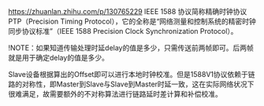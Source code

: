 https://zhuanlan.zhihu.com/p/130765229
 IEEE 1588 协议简称精确时钟协议 PTP（Precision Timing Protocol），它的全称是“网络测量和控制系统的精密时钟同步协议标准”（IEEE 1588 Precision Clock Synchronization Protocol）。
 
!NOTE：如果知道传输处理时延delay的值是多少，只需传送前两帧即可。后两帧就是用于确定delay的值是多少。

Slave设备根据算出的Offset即可以进行本地时钟校准。但是1588V1协议依赖于链路的对称性，即Master到Slave与Slave到Master时延一致，这在实际网络状况下很难满足，故需要额外的不对称算法进行链路延时差计算和补偿校准。